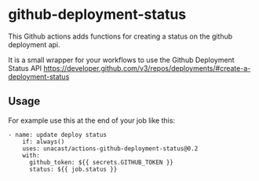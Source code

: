 # github-deployment-status

This Github actions adds functions for creating a status on the github deployment api.

It is a small wrapper for your workflows to use the Github Deployment Status API https://developer.github.com/v3/repos/deployments/#create-a-deployment-status

## Usage

For example use this at the end of your job like this:

```
- name: update deploy status
    if: always()
    uses: unacast/actions-github-deployment-status@0.2
    with:
      github_token: ${{ secrets.GITHUB_TOKEN }}
      status: ${{ job.status }}
```
